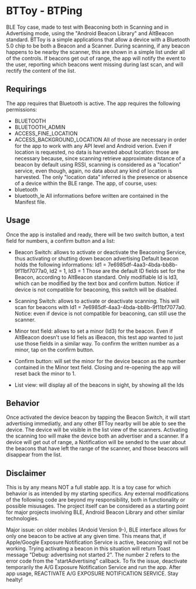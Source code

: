 # BTToy - BTPing
BLE Toy case, made to test with Beaconing both in Scanning and in Advertising mode, using the "Android Beacon Library" and AltBeacon standard.
BTToy is a simple applications that allow a device with a Bluetooth 5.0 chip to be both a Beacon and a Scanner. During scanning, if any beacon happens to be nearby the scanner,
this are shown in a simple list under all of the controls. If beacons get out of range, the app will notify the event to the user, reporting which beacons went missing during last
scan, and will rectify the content of the list.

## Requirings
The app requires that Bluetooth is active.
The app requires the following permissions:
- BLUETOOTH
- BLUETOOTH_ADMIN
- ACCESS_FINE_LOCATION
- ACCESS_BACKGROUND_LOCATION
All of those are necessary in order for the app to work with any API level and Android verion. Even if location is requested, no data is harvested about location:
those are necessary because, since scanning retrieve approximate distance of a beacon by default using RSSI, scanning is considered as a "location" service, even though, again,
no data about any kind of location is harvested. The only "location data" inferred is the presence or absence of a device within the BLE range.
The app, of course, uses:
- bluetooth
- bluetooth_le
All informations before written are contained in the Manifest file.

## Usage
Once the app is installed and ready, there will be two switch button, a text field for numbers, a confirm button and a list:
- Beacon Switch: allows to activate or deactivate the Beaconing Service, thus activating or shutting down beacon advertising
    Default beacon holds the following informations: 
    Id1 = 7e6985df-4aa3-4bda-bb8b-9f11bf7077a0, Id2 = 1, Id3 = 1
    Those are the default ID fields set for the Beacon, according to AltBeacon standard. Only modifiable Id is Id3, which can be modified by the text box and confirm button.
    Notice: if device is not compatible for beaconing, this switch will be disabled.

- Scanning Switch: allows to activate or deactivate scanning. This will scan for beacons with Id1 = 7e6985df-4aa3-4bda-bb8b-9f11bf7077a0.
    Notice: even if device is not compatible for beaconing, can still use the scanner.
    
- Minor text field: allows to set a minor (Id3) for the beacon. Even if AltBeacon doesn't use Id fiels as iBeacon, this test app wanted to just use those fields in a similar way.
     To confirm the written number as a minor, tap on the confirm button.

- Confirm button: will set the minor for the device beacon as the number contained in the Minor text field. Closing and re-opening the app will reset back the minor to 1.

- List view: will display all of the beacons in sight, by showing all the Ids

## Behavior
Once activated the device beacon by tapping the Beacon Switch, it will start advertising immediatly, and any other BTToy nearby will be able to see the device.
The device will be visible in the list view of the scanners. Activating the scanning too will make the device both an advertiser and a scanner.
If a device will get out of range, a Notification will be sended to the user about the beacons that have left the range of the scanner, and those beacons will disappear from the
list.

## Disclaimer
This is by any means NOT a full stable app. It is a toy case for which behavior is as intended by my starting specifics. Any external modifications of the following code are beyond my responsibility, both in functionality or possible misusages. The project itself can be considered as a starting point for major projects involving BLE, Android Beacon Library and other similar technologies.

Major issue: on older mobiles (Andoid Version 9-), BLE interface allows for only one beacon to be active at any given time. This means that, if Apple/Google Exposure Notification Service is active, beaconing will not be working. Trying activating a beacon in this situation will return Toast message "Debug: advertising not started 2". The number 2 refers to the error code from the "startAdvertising" callback. To fix the issue, deactivate temporarily the A/G Exposure Notification Service and run the app. After app usage, REACTIVATE A/G EXPOSURE NOTIFICATION SERVICE. Stay healty!
